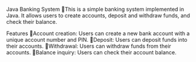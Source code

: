 Java Banking System 
🔸This is a simple banking system implemented in Java. It allows users to create accounts, deposit and withdraw funds, and check their balance.

Features 
🔸Account creation: Users can create a new bank account with a unique account number and PIN.
🔸Deposit: Users can deposit funds into their accounts.
🔸Withdrawal: Users can withdraw funds from their accounts.
🔸Balance inquiry: Users can check their account balance.
